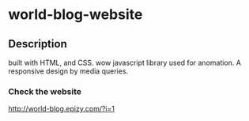 # world-blog-website

## Description
 built with HTML, and CSS. wow javascript library used for anomation. A responsive design by media queries.
 
 ### Check the website
 http://world-blog.epizy.com/?i=1

